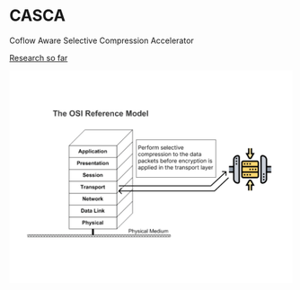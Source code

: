 # CASCA
Coflow Aware Selective Compression Accelerator

[Research so far](https://spidernitt.notion.site/Data-Compression-for-backbone-network-SIH1412-1b776ed964734dceab552e1138ec9868?pvs=4)

![ezgif com-gif-maker](assets/idea.gif)


